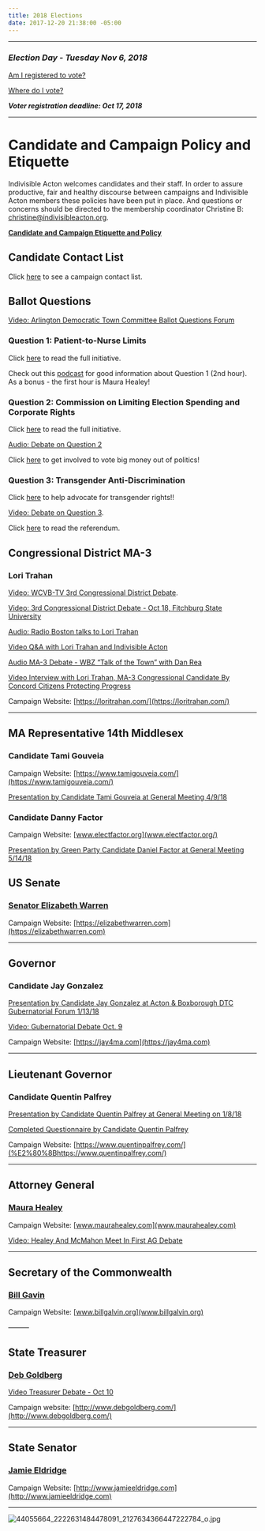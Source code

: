 ```yaml
---
title: 2018 Elections
date: 2017-12-20 21:38:00 -05:00
---
```



---

### *Election Day - Tuesday Nov 6, 2018*

[Am I registered to vote?](https://www.sec.state.ma.us/VoterRegistrationSearch/MyVoterRegStatus.aspx)

[Where do I vote?](http://www.sec.state.ma.us/wheredoivotema/bal/MyElectionInfo.aspx)

***Voter registration deadline: Oct 17, 2018***

---

# Candidate and Campaign Policy and Etiquette

Indivisible Acton welcomes candidates and their staff. In order to assure productive, fair and healthy discourse between campaigns and Indivisible Acton members these policies have been put in place. And questions or concerns should be directed to the membership coordinator Christine B: christine@indivisibleacton.org.

**[Candidate and Campaign Etiquette and Policy](https://docs.google.com/document/d/1-G3_GKFkz3fC0VDkfGh4DbC820mzi23yyMG1-EqapfE/edit?usp=sharing)**

## Candidate Contact List

Click [here](https://docs.google.com/spreadsheets/d/1-Ss4hsZxVmYVdSmy9wjNR2vWCALtsWXF9qNwxr4gOKU/edit?usp=sharing) to see a campaign contact list.


## Ballot Questions


[Video: Arlington Democratic Town Committee Ballot Questions Forum](https://www.facebook.com/adtcma/videos/282731692564374/)


### Question 1: Patient-to-Nurse Limits

Click [here](http://www.mass.gov/ago/docs/government/2017-petitions/17-07.pdf) to read the full initiative. 


Check out this [podcast](https://www.iheart.com/podcast/1002-Nightside-With-Dan-28654279/episode/talk-the-vote-regis-kavanaugh-29919767/) for good information about Question 1 (2nd hour).  As a bonus - the first hour is Maura Healey!


### Question 2: Commission on Limiting Election Spending and Corporate Rights

Click [here](http://www.mass.gov/ago/docs/government/2017-petitions/17-03.pdf) to read the full initiative.

[Audio: Debate on Question 2](http://www.wbur.org/radioboston/2018/10/18/ballot-question-2-debate)


Click [here](http://www.indivisibleacton.org/2018/09/21/yes-on-2.html) to get involved to vote big money out of politics!

### Question 3: Transgender Anti-Discrimination

Click [here](http://www.indivisibleacton.org/2018/09/21/yes-on-3.html) to help advocate for transgender rights!!


[Video: Debate on Question 3](http://www.wbur.org/radioboston/2018/10/16/debate-question-three).  


Click [here](http://www.mafamily.org/wp-content/uploads/2016/09/Referendum-Petition-Ch-134-of-the-Acts-of-2016.pdf) to read the referendum.


## Congressional District MA-3

### Lori Trahan


[Video: WCVB-TV 3rd Congressional District Debate](https://www.wcvb.com/article/green-trahan-debate-for-3rd-district-seat-on-the-record/23894582?fbclid=IwAR0hxi9BYtoEoBHg1lP-obs5llM8JmRAHsOObmt7bff9E3oJ0N_-c7_Xygg). 


[Video: 3rd Congressional District Debate - Oct 18, Fitchburg State University](https://videoplayer.telvue.com/player/yycCAZPb0NN3zj2o5qio-YFMNC43NjCG/media/388374?autostart=true&showtabssearch=true)


[Audio: Radio Boston talks to Lori Trahan](http://www.wbur.org/radioboston/2018/10/17/lori-trahan-third)


[Video Q&A with Lori Trahan and Indivisible Acton](https://www.youtube.com/watch?v=I6NPvkPMdnI&t=29s)

[Audio MA-3 Debate - WBZ “Talk of the Town” with Dan Rea ](https://wbznewsradio.iheart.com/featured/nightside-with-dan-rea/content/2018-10-11-ma-3rd-congressional-race/)


[Video Interview with Lori Trahan, MA-3 Congressional Candidate By Concord Citizens Protecting Progress](https://www.youtube.com/watch?v=rQH-9jCIk7Y)


Campaign Website: [https://loritrahan.com/](https://loritrahan.com/)

---

## MA Representative 14th Middlesex

### Candidate Tami Gouveia

Campaign Website: [https://www.tamigouveia.com/](https://www.tamigouveia.com/)

[Presentation by Candidate Tami Gouveia at General Meeting 4/9/18](https://www.youtube.com/watch?v=PMjNN9qfiPA)

### Candidate Danny Factor

Campaign Website: [www.electfactor.org](www.electfactor.org/)

[Presentation by Green Party Candidate Daniel Factor at General Meeting 5/14/18](https://youtu.be/BksBWjk8zDM)

## US Senate

### [Senator Elizabeth Warren](https://www.warren.senate.gov/)

Campaign Website: [https://elizabethwarren.com](https://elizabethwarren.com)

---

## Governor

### Candidate Jay Gonzalez

[Presentation by Candidate Jay Gonzalez at Acton & Boxborough DTC Gubernatorial Forum 1/13/18](https://youtu.be/W04hUE7sVPg)


[Video: Gubernatorial Debate Oct. 9](https://youtu.be/OKrXpZJrOD4)


Campaign Website: [https://jay4ma.com](https://jay4ma.com)

---

## Lieutenant Governor

### Candidate Quentin Palfrey

[Presentation by Candidate Quentin Palfrey at General Meeting on 1/8/18](https://youtu.be/qbF5VMtXBXo)

[Completed Questionnaire by Candidate Quentin Palfrey](/uploads/2018_Lt_Governor_of_Massachusetts__Quentin_Palfrey__Questionnaire.pdf)

Campaign Website: [​https://www.quentinpalfrey.com/](%E2%80%8Bhttps://www.quentinpalfrey.com/)

---

## Attorney General

### [Maura Healey](http://www.mass.gov/ago/)

Campaign Website: [www.maurahealey.com](www.maurahealey.com)


[Video: Healey And McMahon Meet In First AG Debate](https://www.wgbh.org/news/local-news/2018/10/02/maura-healey-jay-mcmahon-to-debate-wednesday?utm_source=FBPAGE&utm_medium=social&utm_term=20181003&utm_content=1814285493&utm_campaign=WGBH)

---

## Secretary of the Commonwealth

### [Bill Gavin](https://www.sec.state.ma.us/)

Campaign Website: [www.billgalvin.org](www.billgalvin.org)


———

## State Treasurer

### [Deb Goldberg](https://www.mass.gov/orgs/office-of-state-treasurer-and-receiver-general-deborah-b-goldberg)

[Video Treasurer Debate - Oct 10](https://www.wgbh.org/news/politics/2018/10/10/goldberg-orrall-face-off-in-first-treasurers-debate)


Campaign website: [http://www.debgoldberg.com/](http://www.debgoldberg.com/)


---

## State Senator

### [Jamie Eldridge](https://www.senatoreldridge.com/)

Campaign Website: [http://www.jamieeldridge.com](http://www.jamieeldridge.com)

---

![44055664_2222631484478091_2127634366447222784_o.jpg](/uploads/44055664_2222631484478091_2127634366447222784_o.jpg)